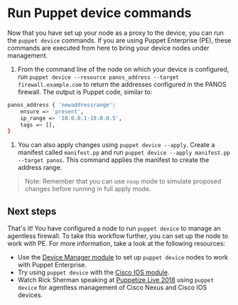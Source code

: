 # Run Puppet device commands

Now that you have set up your node as a proxy to the device, you can run the `puppet device` commands. If you are using Puppet Enterprise (PE), these commands are executed from here to bring your device nodes under management.

1. From the command line of the node on which your device is configured, run `puppet device --resource panos_address --target firewall.example.com` to return the addresses configured in the PANOS firewall. The output is Puppet code, similar to:

```bash
panos_address { 'newaddressrange':
    ensure => 'present',
    ip_range => '10.0.0.1-10.0.0.5',
    tags => [],
}
```

1. You can also apply changes using `puppet device --apply`. Create a manifest called `manifest.pp` and run `puppet device --apply manifest.pp --target panos`. This command applies the manifest to create the address range.

> Note: Remember that you can use `noop` mode to simulate proposed changes before running in full apply mode.

## Next steps

That's it! You have configured a node to run `puppet device` to manage an agentless firewall. To take this workflow further, you can set up the node to work with PE. For more information, take a look at the following resources:

* Use the [Device Manager module](https://forge.puppet.com/puppetlabs/device_manager) to set up `puppet device` nodes to work with Puppet Enterprise.
* Try using `puppet device` with the [Cisco IOS module](https://forge.puppet.com/puppetlabs/cisco_ios).
* Watch Rick Sherman speaking at [Puppetize Live 2018](https://www.youtube.com/watch?v=yQH11ngrxuQ) using `puppet device` for agentless management of Cisco Nexus and Cisco IOS devices.
